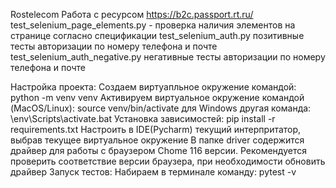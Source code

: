 Rostelecom
Работа с ресурсом https://b2c.passport.rt.ru/ test_selenium_page_elements.py - проверка наличия элементов на странице согласно спецификации test_selenium_auth.py позитивные тесты авторизации по номеру телефона и почте test_selenium_auth_negative.py негативные тесты авторизации по номеру телефона и почте

Настройка проекта:
Создаем виртуапльное окружение командой: python -m venv venv
Активируем виртуальное окружение командой (MacOS/Linux): source venv/bin/activate для Windows другая команда: \env\Scripts\activate.bat
Установка зависимостей: pip install -r requirements.txt
Настроить в IDE(Pycharm) текущий интерпритатор, выбрав текущее виртуальное окружение
В папке driver содержится драйвер для работы с браузером Chome 116 версии. Рекомендуется проверить соответствие версии браузера, при необходимости обновить драйвер
Запуск тестов:
Набираем в терминале команду: pytest -v
